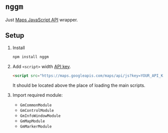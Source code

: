 # `nggm`

Just [Maps JavaScript API][maps-js-api] wrapper.

## Setup

1.  Install

    ```sh
    npm install nggm
    ```

2.  Add `<script>` width [API key][api-key].

    ```html
    <script src="https://maps.googleapis.com/maps/api/js?key=YOUR_API_KEY"></script>
    ```

    It should be located above the place of loading the main scripts.

3.  Import required module:

    -   `GmCommonModule`
    -   `GmControlModule`
    -   `GmInfoWindowModule`
    -   `GmMapModule`
    -   `GmMarkerModule`

[maps-js-api]:
    https://developers.google.com/maps/documentation/javascript/reference/
[api-key]:
    https://developers.google.com/maps/documentation/javascript/get-api-key
